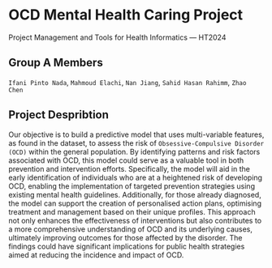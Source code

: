 OCD Mental Health Caring Project 
==============================================
Project Management and Tools for Health Informatics — HT2024

## Group A Members
`Ifani Pinto Nada`, `Mahmoud Elachi`, `Nan Jiang`, `Sahid Hasan Rahimm`, `Zhao Chen`  
## Project Despribtion
Our objective is to build a predictive model that uses multi-variable features, as found in the dataset, to assess the risk of `Obsessive-Compulsive Disorder (OCD)` within the general population. By identifying patterns and risk factors associated with OCD, this model could serve as a valuable tool in both prevention and intervention efforts. Specifically, the model will aid in the early identification of individuals who are at a heightened risk of developing OCD, enabling the implementation of targeted prevention strategies using existing mental health guidelines. Additionally, for those already diagnosed, the model can support the creation of personalised action plans, optimising treatment and management based on their unique profiles. This approach not only enhances the effectiveness of interventions but also contributes to a more comprehensive understanding of OCD and its underlying causes, ultimately improving outcomes for those affected by the disorder. The findings could have significant implications for public health strategies aimed at reducing the incidence and impact of OCD. 
